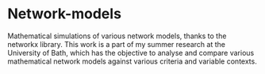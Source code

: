 # Network-models
Mathematical simulations of various network models, thanks to the networkx library.
This work is a part of my summer research at the University of Bath, which has the objective to analyse and compare various mathematical network models against various criteria and variable contexts. 
